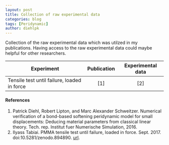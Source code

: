 ```yaml
---
layout: post
title: Collection of raw experimental data
categories: blog
tags: [Peridynamic]
author: diehlpk
---
```

Collection of the raw experimental data which was utilzed in my publications. Having access to the raw experimental data could maybe helpful for other researchers.

| Experiment | Publication           | Experimental data  |
|-------------|:-------------:|:-----:|
| Tensile test until failure, loaded in force     | [1] |  [2]|


#### References
1. Patrick Diehl, Robert Lipton, and Marc Alexander Schweitzer. Numerical  verification  of  a  bond-based  softening  peridynamic  model  for  small  displacements: Deducing  material  parameters  from  classical  linear  theory. Tech.  rep. Institut fuer Numerische Simulation, 2016.
2. Ilyass Tabiai. PMMA  tensile  test  until  failure, loaded  in  force. Sept. 2017. doi:10.5281/zenodo.894890.
[url](https://doi.org/10.5281/zenodo.894890).

